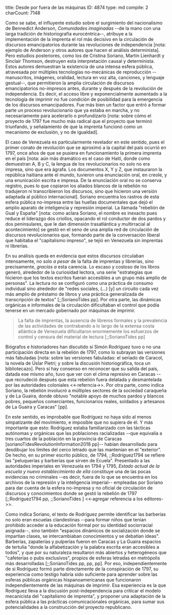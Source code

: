 title:          Desde por fuera de las máquinas
ID:             4874
type:           md
compile:        2
charCount:      7148


Como se sabe, el influyente estudio sobre el surgimiento del nacionalismo de Bennedict Anderson, *Comunidades imaginadas* --de la mano con una larga tradición de historiografía eurocéntrica--, atribuye a la implementación de la imprenta el rol más decisivo en la circulación de discursos emancipatorios durante las revoluciones de independencia [nota: ejemplo de Anderson y otros autores que hacen el análisis determinista]. Pero estudios posteriores, como los de Cristina Soriano, Martin Lienhardt y Sinclair Thomson, destruyen esta interpretación causal y determinista. Estos autores demuestran la existencia de una intensa esfera pública, atravesada por múltiples tecnologías no-mecánicas de reproducción --manuscritos, imágenes, oralidad, lectura en voz alta, canciones, y lenguaje gestual--, que permitieron la amplia circulación de discursos emancipatorios no-impresos antes, durante y después de la revolución de independencia. Es decir, el acceso libre y exponencialmente aumentado a la tecnología de imprimir no fue condición de posibilidad para la emergencia de los discursos emancipadores. Fue más bien un factor que entró a formar parte un proceso revolucionario que ya estaba en marcha, y no necesariamente para acelerarlo o profundizarlo  [nota: sobre cómo el proyecto de 1797 fue mucho más radical que el proyecto que terminó triunfando, y señalamiento de que la imprenta funcionó como un mecanismo de exclusión, y no de igualdad].

El caso de Venezuela es particularmente revelador en este sentido, pues el primer conato de revolución que se aproximó a la capital del país ocurrió en 1797, once años de que se pusiera en funcionamiento la primera imprenta en el país [nota: aún más dramático es el caso de Haití, donde como demuestran A, B y C, la lengua de los revolucionarios no solo no era impresa, sino que era ágrafa. Los documentos X, Y y Z, que instauraron la república haitiana ante el mundo, tuvieron una enunciación oral, en creole, y una enunicación escrita e impresa. De la enunciación oral no se conserva registro, pues lo que copiaron los aliados blancos de la rebelión no tradujeron ni transcribieron los discursos, sino que hicieron una versión adaptada al público internacional]. Soriano encuentra los rastros de esta esfera pública no-impresa entre las huellas documentales que dejó el amplio aparato de inteligencia y represión imperial. La llamada "rebelión de Gual y España" [nota: como aclara Soriano, el nombre es inexacto pues reduce el liderazgo dos criollos, opacando el rol conductor de dos pardos y dos peninsulares, que le dan dimensión trasatlántica y multirracial al acontecimiento] se gestó en el seno de una amplia red de circulación de discursos revolucionarios que, formando parte de la conversación liberal que habitaba el "capitalismo impreso", se tejió en Venezuela sin imprentas ni librerías. 

En su análisis queda en evidencia que estos discursos circulaban intensamente, no solo *a pesar* de la falta de imprentas y librerías, sino precisamente, *gracias a* esta carencia. Lo escaso y costoso de los libros generó, alrededor de la curiosidad lectora, una serie "estrategias que hicieron que los textos escritos fueran accesibles a un grupo más amplio de personas". La lectura no se configuró como una práctica de consumo individual sino alrededor de "redes sociales, (...) [y] un circuito cada vez más amplio de préstamo de libros y una práctica generalizada de transcripción de textos" [;;SorianoTides pp]. Por otra parte, las dinámicas orgánicas e informales de la circulación dificultaban el control que podía tenerse en un mercado gobernado por máquinas de imprimir.

>La falta de imprentas, la ausencia de libreros formales y la prevalencia de las actividades de contrabando a lo largo de la extensa costa atlántica de Venezuela dificultaron enormemente los esfuerzos de control y censura del material de lectura [;;SorianoTides pp]

Biógrafos e historiadores han discutido si Simón Rodríguez tuvo o no una participación directa en la rebelión de 1797, como lo subrayan las versiones más fabuladas [nota: sobre las versiones fabuladas: el seriado de Caracol, la novela de Úslar Pietri; y sobre la discusión historiográfica, toca un bibliotecazo]. Pero sí hay consenso en reconocer que su salida del país, datada ese mismo año, tuvo que ver con el clima represivo en Caracas --que recrudeció después que esta rebelión fuera delatada y desmantelada por las autoridades coloniales <<-referncia->>. Por otra parte, como indica Soriano, la rebelión involucró a múltiples sectores de la sociedad caraqueña y de La Guaira, donde obtuvo "notable apoyo de muchos pardos y blancos pobres, pequeños comerciantes, funcionarios reales, soldados y artesanos de La Guaira y Caracas" [pp]. 

En este sentido, es improbable que Rodríguez no haya sido al menos simpatizante del movimiento, e imposible que no supiera de él. Y más importante que esto: Rodríguez estaba familiarizado con las tácticas autónomas y orgánicas que las poblaciones racializadas --que equivalía a tres cuartos de la población en la provincia de Caracas [sorianoTidesRevolutionInformation2018 pp]-- habían desarrollado para desdibujar los límites del cerco letrado que las mantenían en el "exterior". De hecho, en su primer escrito público, de 1794, ;;Rodríguez1794 se refiere las "peluquerías y barberías que sirven de Ecuela". Presentado a las autoridades imperiales en Venezuela en 1794 y 1795, *Estado actual de la escuela y nuevo establecimiento de ella* constituye una de las pocas evidencias no criminales --es decir, fuera de lo que se encuentra en los archivos de la represión y la inteligencia imperial-- empleadas por Soriano para dar cuenta de la esfera no-impresa y no oficial  de circulación de discursos y conocimientos donde se gestó la rebelión de 1797 [;;Rodriguez1794 pp, ;;SorianoTides ] <<-agregar referencia a los editores->>. 

Como indica Soriano, el texto de Rodríguez permite identificar las barberías no solo eran escuelas clandestinas --para formar niños que tenían prohibido acceder a la educación formal por su identidad sociorracial asignada--, sino también "espacios dinámicos de socialización donde se impartían clases, se intercambiaban conocimientos y se debatían ideas". Barberías, zapaterías y pulperías fueron en Caracas y La Guaira espacios de tertulia "donde la alfabetización y la palabra escrita eran accesibles a todos", y que por su naturaleza resultaron más abiertos y heterogéneos que "cafeterías o pubs exclusivos", propios de esferas letradas en metrópolis más desarrolladas [;;SorianoTides pp, pp, pp]. Por eso, independientemente de si Rodríguez formó parte directamente de la conspiración de 1797, su experiencia como testigo habría sido suficiente para aprender sobre las esferas públicas orgánicas hispanoamericanas que funcionaron independientemente de las máquinas de imprimir. Esa experiencia es la que Rodríguez lleva a la discusión post-independencia para criticar el modelo mecanicista del "capitalismo de imprenta", y proponer una adaptación de la esfera pública a las prácticas comunicacionales orgánicas, para sumar sus potencialidades a la construcción del proyecto republicano.